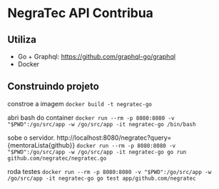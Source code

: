 # NegraTec API Contribua

## Utiliza

- Go + Graphql: https://github.com/graphql-go/graphql
- Docker

##  Construindo projeto

constroe a imagem
`docker build -t negratec-go`

abri bash do container
`docker run --rm -p 8080:8080 -v "$PWD":/go/src/app -w /go/src/app -it negratec-go /bin/bash`

sobe o servidor. http://localhost:8080/negratec?query={mentoraLista{github}}
`docker run --rm -p 8080:8080 -v "$PWD":/go/src/app -w /go/src/app -it negratec-go go run github.com/negratec/negratec.go`

roda testes
`docker run --rm -p 8080:8080 -v "$PWD":/go/src/app -w /go/src/app -it negratec-go go test app/github.com/negratec`
